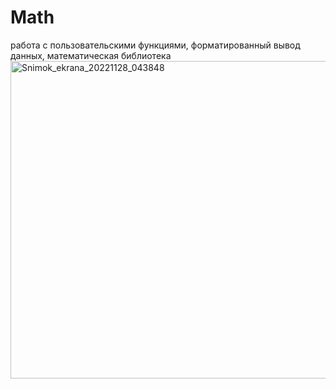 # Math
работа с пользовательскими функциями, форматированный вывод данных, математическая библиотека
<img width="508" alt="Snimok_ekrana_20221128_043848" src="https://user-images.githubusercontent.com/84995536/222990850-b7dc9714-b6e9-42e1-9e1d-69263ef54bb4.png">
